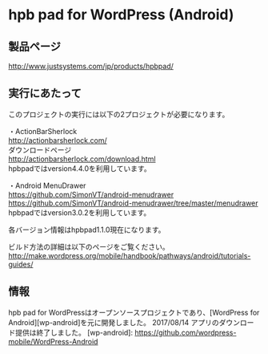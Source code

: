 # hpb pad for WordPress (Android) #

## 製品ページ ##

<http://www.justsystems.com/jp/products/hpbpad/>


## 実行にあたって ##

このプロジェクトの実行には以下の2プロジェクトが必要になります。

・ActionBarSherlock  
<http://actionbarsherlock.com/>  
ダウンロードページ  
<http://actionbarsherlock.com/download.html>  
hpbpadではversion4.4.0を利用しています。

・Android MenuDrawer  
<https://github.com/SimonVT/android-menudrawer>  
<https://github.com/SimonVT/android-menudrawer/tree/master/menudrawer>  
hpbpadではversion3.0.2を利用しています。

各バージョン情報はhpbpad1.1.0現在になります。

ビルド方法の詳細は以下のページをご覧ください。
<http://make.wordpress.org/mobile/handbook/pathways/android/tutorials-guides/>


## 情報 ##

hpb pad for WordPressはオープンソースプロジェクトであり、[WordPress for Android][wp-android]を元に開発しました。
2017/08/14 アプリのダウンロード提供は終了しました。
[wp-android]: https://github.com/wordpress-mobile/WordPress-Android
